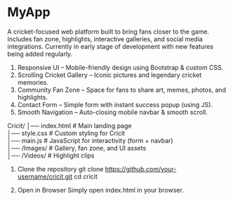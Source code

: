 # MyApp
A cricket-focused web platform built to bring fans closer to the game. Includes fan zone, highlights, interactive galleries, and social media integrations. Currently in early stage of development with new features being added regularly.

1. Responsive UI – Mobile-friendly design using Bootstrap & custom CSS.
2. Scrolling Cricket Gallery – Iconic pictures and legendary cricket memories.
3. Community Fan Zone – Space for fans to share art, memes, photos, and highlights.
4. Contact Form – Simple form with instant success popup (using JS).
5. Smooth Navigation – Auto-closing mobile navbar & smooth scroll.

Cricit/
│── index.html      # Main landing page  
│── style.css       # Custom styling for Cricit  
│── main.js         # JavaScript for interactivity (form + navbar)  
│── /Images/        # Gallery, fan zone, and UI assets  
│── /Videos/        # Highlight clips  

1. Clone the repository
git clone https://github.com/your-username/cricit.git
cd cricit

2. Open in Browser
Simply open index.html in your browser.
